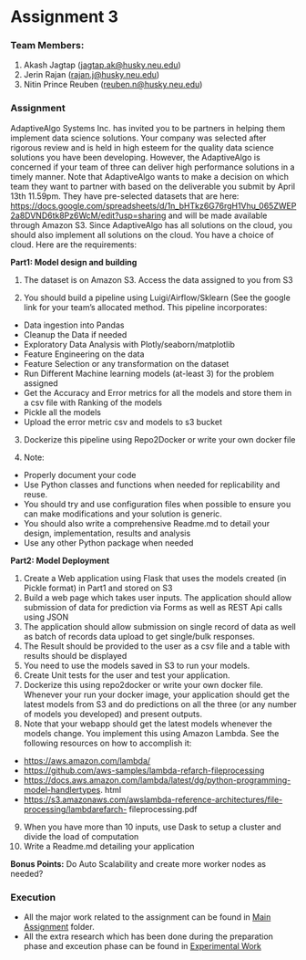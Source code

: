# Assignment 3

### Team Members:
1. Akash Jagtap (jagtap.ak@husky.neu.edu)
2. Jerin Rajan (rajan.j@husky.neu.edu)
3. Nitin Prince Reuben (reuben.n@husky.neu.edu)

### Assignment

AdaptiveAlgo Systems Inc. has invited you to be partners in helping them implement data
science solutions. Your company was selected after rigorous review and is held in high esteem
for the quality data science solutions you have been developing. However, the AdaptiveAlgo is
concerned if your team of three can deliver high performance solutions in a timely manner. Note
that AdaptiveAlgo wants to make a decision on which team they want to partner with based on
the deliverable you submit by April 13th 11.59pm. They have pre-selected datasets that are
here: https://docs.google.com/spreadsheets/d/1n_bHTkz6G76rgH1Vhu_065ZWEP2a8DVND6tk8Pz6WcM/edit?usp=sharing
and will be made available through Amazon S3. Since AdaptiveAlgo has all solutions on the
cloud, you should also implement all solutions on the cloud. You have a choice of cloud.
Here are the requirements:

**Part1: Model design and building**

1. The dataset is on Amazon S3. Access the data assigned to you from S3

2. You should build a pipeline using Luigi/Airflow/Sklearn (See the google link for your
team’s allocated method. This pipeline incorporates:

* Data ingestion into Pandas
* Cleanup the Data if needed
* Exploratory Data Analysis with Plotly/seaborn/matplotlib
* Feature Engineering on the data
* Feature Selection or any transformation on the dataset
* Run Different Machine learning models (at-least 3) for the problem assigned
* Get the Accuracy and Error metrics for all the models and store them in a csv file
with Ranking of the models
* Pickle all the models
* Upload the error metric csv and models to s3 bucket

3. Dockerize this pipeline using Repo2Docker or write your own docker file

4. Note:

* Properly document your code
* Use Python classes and functions when needed for replicability and reuse.
* You should try and use configuration files when possible to ensure you can make
modifications and your solution is generic.
* You should also write a comprehensive Readme.md to detail your design,
implementation, results and analysis
* Use any other Python package when needed

**Part2: Model Deployment**

1. Create a Web application using Flask that uses the models created (in Pickle format) in
Part1 and stored on S3
2. Build a web page which takes user inputs. The application should allow submission of
data for prediction via Forms as well as REST Api calls using JSON
3. The application should allow submission on single record of data as well as batch of
records data upload to get single/bulk responses.
4. The Result should be provided to the user as a csv file and a table with results should be
displayed
5. You need to use the models saved in S3 to run your models.
6. Create Unit tests for the user and test your application.
7. Dockerize this using repo2docker or write your own docker file. Whenever your run your
docker image, your application should get the latest models from S3 and do predictions on all
the three (or any number of models you developed) and present outputs.
8. Note that your webapp should get the latest models whenever the models change. You
implement this using Amazon Lambda. See the following resources on how to accomplish it:
* https://aws.amazon.com/lambda/
* https://github.com/aws-samples/lambda-refarch-fileprocessing
* https://docs.aws.amazon.com/lambda/latest/dg/python-programming-model-handlertypes.
html
* https://s3.amazonaws.com/awslambda-reference-architectures/file-processing/lambdarefarch-
fileprocessing.pdf
9. When you have more than 10 inputs, use Dask to setup a cluster and divide the load of
computation
10. Write a Readme.md detailing your application

**Bonus Points:** Do Auto Scalability and create more worker nodes as needed?

### Execution 

* All the major work related to the assignment can be found in [Main Assignment](https://github.com/Wrestlemaniaa/Automation/tree/master/Main%20Assignment) folder.
* All the extra research which has been done during the preparation phase and exceution phase can be found in [Experimental Work](https://github.com/Wrestlemaniaa/Automation/tree/master/Experimental%20Works)
